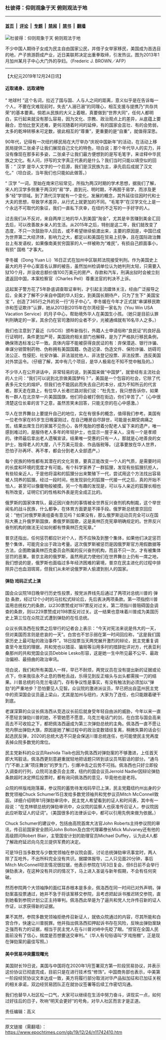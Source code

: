 ### 杜彼得：仰则观象于天 俯则观法于地

---

#### [首页](../../../..?n11742410) &nbsp;|&nbsp; [评论](../../../../../epoch-comment?n11742410) &nbsp;|&nbsp; [专题](../../../../../epoch-special?n11742410) &nbsp;|&nbsp; [禁闻](../../../../../epoch-news?n11742410) &nbsp;|&nbsp; [禁书](../../../../../books?n11742410) &nbsp;|&nbsp; [翻墙](https://github.com/gfw-breaker/nogfw/blob/master/README.md?n11742410)


<div><img alt="杜彼得：仰则观象于天 俯则观法于地" class="attachment-djy_600_400 size-djy_600_400 wp-post-image" src="https://i.epochtimes.com/assets/uploads/2015/03/1306242139562639-600x400.jpg"/>
<div class="caption">
 <p>
  不少中国人期待子女成为民主自由国家公民，并借子女举家移民，美国成为首选目的地，产子旅游蔚成产业，近日美联邦决定出重拳取缔，引发热议。图为2013年1月加州某月子中心大门外的孕妇。（Frederic J. BROWN／AFP）
 </p>
</div></div><hr/><div class="post_content" id="artbody" itemprop="articleBody">
 <!-- article content begin -->
 <p>
  【大纪元2019年12月24日讯】
 </p>
 <h4>
  近取诸身、远取诸物
 </h4>
 <p>
  “
  <ok href="https://www.epochtimes.com/gb/tag/%E5%9C%B0%E7%90%83%E6%9D%91.html">
   地球村
  </ok>
  ”这个名词，拉近了国与国、人与人之间的距离，意义似乎是在告诉每一个人，不要在灾难现前时，失去“人溺已溺”的同理心，相互支援与提携乃“共存共荣”的基本要素。倘若从民族的大义上着眼，真要做到“世界大同”，任何人都明白，实行起来就没有那么容易，因为文化、宗教、政治观点上的差异，从底蕴上要融合，恐怕比登天还难，更何况随着时间的延伸，有的国家会茁壮、有的会势弱，太多的乾坤转移未可定数，彼此相互的“尊重”，更重要的是“自重”，就值得深思。
 </p>
 <p>
  90年代，记得有一次纽约移民局在大厅举办“庆祝中国新年”的活动，在活动上移民局提供二张桌子让我们展现自己文化的特色，坦白说；那个年代华人的实力，并没有像现在那多彩多姿，二张桌子让我们最方便想到的是写毛笔字，来诠释中华民族之文化。有人问，抒写的文字真正代表的是什么？我们当时只能以填空似的回答：“
  <ok href="https://www.epochtimes.com/gb/tag/%E6%B1%89%E5%AD%A6.html">
   汉学
  </ok>
  是华人文字的一个启源，我们是汉民族为主，承先启后成就了汉文化。”（坦白说，当年我们也只能如此做答。）
 </p>
 <p>
  “
  <ok href="https://www.epochtimes.com/gb/tag/%E6%B1%89%E5%AD%A6.html">
   汉学
  </ok>
  ”一词，至始在南宋已较常见，所指为两汉时期的学术思想，据我们了解，宋人的汉学多侧重于两汉的“易”学，直到元、明时期，不再囿于易学，而涉及更多“经”学领域。到了清代汉学就有一个变化，发展的概念，其外延往往因时代和士大夫的思想，导致学术差异，从行式上就更加的不同。“毛笔字”在汉学文化上是一个永远不可取代的象征，我们一直私下庆幸，在纽约不乏写的一手好字的人。
 </p>
 <p>
  过去我们从不反对，来自两岸三地的华人到美国“淘金”，尤其是辛苦赚到美金汇回去后，可以改善故乡亲人的生活。从2015年之后，特别是这二年，我们就改变了态度，不只一次鼓励华人回去，或不希望继续偷渡出来，主要的原因是，中国已成为世界第二大经济体，影响力之大，都足以和美国在贸易上抗争，且在国际政治舞台上有发语权，如果像南美贫穷国家的人一样被称为“难民”，有损自己颜面事小，有损“
  <ok href="https://www.epochtimes.com/gb/tag/%E5%9B%BD%E6%A0%BC.html">
   国格
  </ok>
  ”才事大。
 </p>
 <p>
  李冬媛（Dong Yuan Li）16日正式在加州中区联邦法院接受判刑。作为美国史上最大的月子中心案首名认罪的被告，虽然加州检调单位认为她判刑太轻，只需要入狱10个月，并没收总额价值100万美元的房产、存款和汽车，刑满出狱时会被立刻遣返回中国，本案检察官（Charles Pell）尊重法官的判决不上诉。
 </p>
 <p>
  这起案子警方花了5年卧底调查取证审判，才引起主流媒体关注，经由广泛报导之后，全美才了解不少来自中国的华人妇女，到美国长期待产，只为了生下“
  <ok href="https://www.epochtimes.com/gb/tag/%E7%BE%8E%E5%9B%BD%E5%AE%9D%E5%AE%9D.html">
   美国宝宝
  </ok>
  ”，创造了365行之外的另一行“月子中心”。李冬媛在今年才正式就“串谋移民欺诈和签证欺诈”认罪，她从2013到2015年在尔湾经营一家名为（You Win USA Vacation Service）的月子中心，帮助境外华人在美国生小孩。（她只是目前认罪判刑确定的一家，其余仍在官司激辩的业者不少，光被通缉就有16名华人之多。）
 </p>
 <p>
  我们也注意到了最近（USCIS）颁布新指引，外籍人士申请俗称“良民证”的良好品行证明时，条件更加严苛，美国政府相关部门也解释，是为了严格执行移民条例，确保筛选标准公平一致。具体内容不能被获得良民证的有：弃保潜逃、银行诈骗、串谋分销管制药物、伪称拥有美国国籍、伪造记录、伪造文件、保险诈骗、妨碍司法公正、性侵犯、社安诈骗、非法滋扰他人、非法登记投票、非法投票、违反美国对外禁运令。（仔细了解，其中有几个项目，是华人极易在不知不觉中触及的。）
 </p>
 <p>
  不少华人在公开讲话中，非常轻易的说，到美国来做“中国梦”，就曾经有主流社会的人士问：“我们可以说到北京做美国梦吗？”，美国是一个包容的社会，它除了代表多元文化的熔炉，但我们也不能因此而失去自己的本分，成为不知所云的代言者。那天走在路上，有位华人长者拦路对我们说：“杜先生，我只想告诉你，如果有一群人在北京举一片美国国旗，他们将会被打倒在街边，你们辛苦了。”（心中很清楚这位长辈的言下之意，虽然苦笑未回答，只能无奈的在心中感激。）
 </p>
 <p>
  华人在世界舞台上要提升自己的地位，实在有很多的概念，值得我们参考。美国有一位老作家在85岁生日晚宴刚过，在自己睡房自尽辞世，可能是长期受病痛之苦。结果出席生日的家属不见伤心，各怀鬼胎的想着分配老人留下来的遗产，唯一感到难过的，是服侍老人多年的年轻护士，也显示一屋子亲人，没有一个是孝顺的。律师最后拿出老人遗嘱宣读，结果唯一受惠的只有一人，那就是心地善良的女护士，独得老人的大屋，八千万美元现金、作品版税等。（这事要放在华人世界，恐怕子孙再坏、再不孝，都会分到老人全部遗产。）
 </p>
 <p>
  每个民族的特性都有其潜在的文化背景，要真正能改变一个人的气质，是需要时间的长度和环境的宽度才有可能。有个科学家养了一群狐狸，发现有些狐狸抗拒人，有些较亲近人，于是他将温和的狐狸分出来繁殖下一代，尝试用这个方法找出容易被人饲养的狐狸。经过一段时间，他发现驯化的狐狸一代接一代之后，真的开始不怕人，甚至可以像竉物般被摸。另一个有趣的发现是，可以与人亲近的狐狸长相也有所改变，证明它们的性格和外表是完全成正比的。
 </p>
 <p>
  俄罗斯的国家体育队，最近因兴奋剂的事情被全世界反兴奋剂机构制裁，这个举世闻名的战斗民族，什么都争，在体育方面更是不择手段。俄罗斯总统普京回应说：“他们对俄罗斯奥组委有意见吗？如果没有，那么俄罗斯运动员完全可以在国际大赛上升俄罗斯国旗，奏俄罗斯国歌，这是奥林匹克宪章明确规定的。世界反兴奋剂机构的做法无论如何都有悖奥林匹克宪章。”
 </p>
 <p>
  普京还指出，任何惩罚都应针对个人，而不应殃及到整个集体，如果他们决定惩罚整个集体，可能完全出于政治考量。这次俄罗斯被惩罚是因俄罗斯官方用假数据等方法，企图欺骗奥林匹克委员会所属的反兴奋剂机构，而且不只一次，才有被集体惩罚的恶果。普京主政的俄罗斯，虽然用武力使他们在世界舞台上仍有一席之地，我们想说的是，俄罗斯也面临过多年经济困难的窘境，普京在民主进化的过程中排除异己也血泪斑斑，但我们从未听说俄罗斯人偷渡到别人的国家。
 </p>
 <h4>
  <ok href="https://www.epochtimes.com/gb/tag/%E5%BC%B9%E5%8A%BE.html">
   弹劾
  </ok>
  戏码正式上演
 </h4>
 <p>
  国会众议院18日晚举行历史性投票，按党派界线先后通过了两项对总统川普的
  <ok href="https://www.epochtimes.com/gb/tag/%E5%BC%B9%E5%8A%BE.html">
   弹劾
  </ok>
  条款，经过12个小时的马拉松式辩论后，先后表决两项条款。第一项指控川普滥用总统权力的条款，以230票赞成对197票反对过关。第二项指川普阻碍国会调查的条款，则以229票赞成对198票反对过关。这一结果也意味着川普成为美国历史上第三位在众院正式遭到弹劾的在任总统。
 </p>
 <p>
  众议长佩洛西在投票之后举行的记者会上表示：“今天对宪法来说是伟大的一天，但对美国而言则是悲哀的一天”。白宫也不甘示弱在第一时间回应称，“这是我们国家历史上最可耻的政治事件”。18日投票当天两党展开激烈的辩论，民主党重复调查至今发现的理据，共和党也以猎巫、骗局等沿用多时的措辞批评对方，代表亚利桑那州的共和党国会议员Debbie Lesko形容，这是她一生中所见最不公平、最政治偏袒、最扭曲的政治审讯。
 </p>
 <p>
  坦白说，我们和所有美国人一样，早已不耐烦，两党议员在没有提出新的证据或论点下，你来我往永不止息的唇枪舌战，乐得见到反正缩头与出头都需挨一刀的结果。川普总统的乌克兰电话门，存有争议性是事实，有没有触法到必须加以“弹劾”的严重地步？恐怕要见人见智。众议院的激进派议员，早已把出自蓝州民主党中的资深国会议员逼上梁山，尤其是加州与纽约，大家为了连任，也只能跟着硬干到底。
 </p>
 <p>
  老谋深算的众议长佩洛西从竞选议长前后就身受年轻自由派的威胁，今年以来一直不愿轻言弹劾川普的她，不管她愿不愿意，乌克兰电话门的剑，在白宫与国会高来高去不可收拾之下，都把佩洛西逼成为第三次弹劾总统的主角。佩洛西一直不愿让党内祭出弹劾大旗，原因是她了解过程中的政治变数错综复离，稍微失算的话会引起选民反弹，2020的总统大选不只是会保送川普总统连任，也可能使民主党再度丢掉众院多数党的席位。
 </p>
 <p>
  民主党新科的众议员Rashida Tlaib也因为佩洛西对弹劾案的不够激进，上任首天即大骂脏话，佩洛西更刻意避重就轻地把话题只转到该议员骂脏话的部分。“通乌门”不断上演“项庄舞剑”的罗生门，引爆冲击之后势不可挡。佩洛西也只好立即投入调查的行列，众院司法委员会主席，纽约的国会议员Jerrold Nadler因辩论弹劾条款超时决定押后投票时，都有询问佩洛西的意见，毕竟他也是老将。
 </p>
 <p>
  众院的样版戏刚落幕，参议院的蓄势待发戏码早已上演，民主党籍纽约州出身的少数党领袖Chuck Schumer15日发给多数党领袖共和党参议员Mitch McConnell致函，详细介绍明年1月弹劾审讯中，民主党人希望看到的证人和时间表，其中有一段说：“在克林顿总统的弹劾审讯中，众议院的监察人也获准传召证人，参议院因此应听取证人的证词”。（美国很多的法律诉讼中，都可以引用先例来做为依据。）
 </p>
 <p>
  Chuck Schumer的建议中，包括由高院首席大法官John Roberts主持参议院的审讯，传召前国家安全顾问John Bolton及白宫代理幕僚长Mick Mulvaney还有他的高级顾问Robert Blair，主管国安计划的助理官员Michael Duffey，认为此4人都了解政府延迟向乌克兰提供军费的决定。
 </p>
 <p>
  可是19日当多数党与少数党领袖在参议院会面，讨论总统弹劾审讯事宜时，两人除了互呛外，不出所料完全没有共识。据媒体报导，二人只见面20分钟，事后Mitch McConnell坦言情况很拉锯，他表示参院在1月3日复会，但6日前不会举行弹劾表决，在这种没有共识的情况下，马上进入圣诞与新年假期，不会有任何突破。
 </p>
 <p>
  然而参院两个大领袖挣的面红耳赤根本是多余，佩洛西在同一时间已对外声明，弹劾案虽投票通过，她并不急于将该案移交参院，且考虑把起诉书推迟转交参院，直到她看到参院计划公正主持审判。佩洛西此举是为了逼共和党人允许传召新的证人作证，以求获得新的证据。
 </p>
 <p>
  果不其然，参院多数党领袖拒绝传召新证人，就依众院通过的内容，尽其所能和白宫合作，快速让川普脱罪。他并指出佩洛西扣押起诉书存在风险，反映出弹劾案缺乏强而有力的证据，相当于民主党人在与川普对峙中先眨了眼。“控官在全国人民面前没有了信心，揣度是否想要送交审判。”（华人有句俗语叫“歹戏拖棚”，正是现在弹劾案的最佳写照。）
 </p>
 <h4>
  美中贸易冲突露现曙光
 </h4>
 <p>
  美国财长19日说，美国与中国将在2020年1月签署双方第一阶段贸易协议，并表示这份协议已彻底完成，目前只是在进行技术性“修饰”。中国商务部也表示，中美第一阶段经贸协议文本达成一致，美方将履行部分取消对华产品拟加征和已加征关税的相关承诺，双边经贸易团队正在就协议签署等后续工作密切沟通。
 </p>
 <p>
  我们也替华人社区松一口气，大家可以继续在生活中努力奋斗，讲现实一点，如何过好往后的日子，吹响“明天会更好”的号角，对华人社区而言才是正道。
 </p>
 <p>
  责任编辑：高义
 </p>
 <!-- article content end -->
 <div id="below_article_ad">
 </div>
</div>


---

原文链接（需翻墙）：https://www.epochtimes.com/gb/19/12/24/n11742410.htm